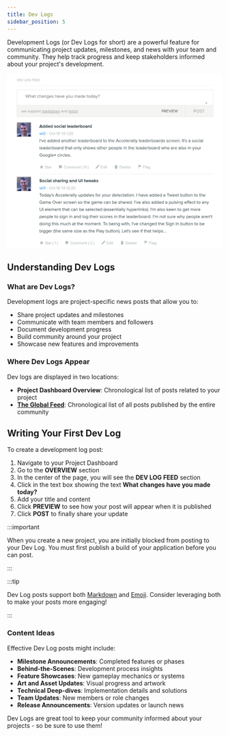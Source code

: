 ```yaml
---
title: Dev Logs
sidebar_position: 5
---
```


Development Logs (or Dev Logs for short) are a powerful feature for communicating project updates, milestones, and news with your team and community. They help track progress and keep stakeholders informed about your project's development.

![Dev Log](/img/user-manual/editor/projects/dev-log.png)

## Understanding Dev Logs

### What are Dev Logs?

Development logs are project-specific news posts that allow you to:

- Share project updates and milestones
- Communicate with team members and followers
- Document development progress
- Build community around your project
- Showcase new features and improvements

### Where Dev Logs Appear

Dev logs are displayed in two locations:

- **Project Dashboard Overview**: Chronological list of posts related to your project
- [**The Global Feed**](https://playcanvas.com/feed): Chronological list of all posts published by the entire community

## Writing Your First Dev Log

To create a development log post:

1. Navigate to your Project Dashboard
2. Go to the **OVERVIEW** section
3. In the center of the page, you will see the **DEV LOG FEED** section
4. Click in the text box showing the text **What changes have you made today?**
5. Add your title and content
6. Click **PREVIEW** to see how your post will appear when it is published
7. Click **POST** to finally share your update

:::important

When you create a new project, you are initially blocked from posting to your Dev Log. You must first publish a build of your application before you can post.

:::

:::tip

Dev Log posts support both [Markdown](https://daringfireball.net/projects/markdown/syntax) and [Emoji](https://www.webfx.com/tools/emoji-cheat-sheet/). Consider leveraging both to make your posts more engaging!

:::

### Content Ideas

Effective Dev Log posts might include:

- **Milestone Announcements**: Completed features or phases
- **Behind-the-Scenes**: Development process insights
- **Feature Showcases**: New gameplay mechanics or systems
- **Art and Asset Updates**: Visual progress and artwork
- **Technical Deep-dives**: Implementation details and solutions
- **Team Updates**: New members or role changes
- **Release Announcements**: Version updates or launch news

Dev Logs are great tool to keep your community informed about your projects - so be sure to use them!
